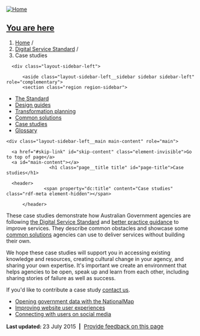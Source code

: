 <a href="/" title="Home" rel="home" class="header__logo" id="logo"><img src="https://www.dto.gov.au/sites/g/files/net261/f/dto_crest_inline_0.png" alt="Home" class="header__logo-image" />
<nav class="breadcrumb" role="navigation"><h2 class="element-invisible">You are here</h2><ol><li><a href="/">Home</a> / </li><li><a href="/standard">Digital Service Standard</a> / </li><li>Case studies</li></ol></nav>
  

      <div class="layout-sidebar-left">

          <aside class="layout-sidebar-left__sidebar sidebar sidebar-left" role="complementary">
          <section class="region region-sidebar">
    
<div id="block-menu-block-govcms-menu-block-sidebar" class="block block-menu-block contextual-links-region first last odd" role="navigation">

      
  <div class="block__content">
    <div class="menu-block-wrapper menu-block-govcms_menu_block-sidebar menu-name-main-menu parent-mlid-0 menu-level-2">
  <ul class="menu"><li class="menu__item is-collapsed first collapsed menu-mlid-2221"><a href="/standard" title="" class="menu__link">The Standard</a></li>
<li class="menu__item is-collapsed collapsed menu-mlid-2286"><a href="/design-guides" class="menu__link">Design guides</a></li>
<li class="menu__item is-collapsed collapsed menu-mlid-2226"><a href="/standard/digital-transformation-plan" class="menu__link">Transformation planning</a></li>
<li class="menu__item is-leaf leaf menu-mlid-2296"><a href="/standard/common-government-solutions" class="menu__link">Common solutions</a></li>
<li class="menu__item is-active is-active-trail is-leaf leaf active-trail active menu-mlid-2341"><a href="/standard/case-studies" class="menu__link is-active-trail active-trail active">Case studies</a></li>
<li class="menu__item is-leaf last leaf menu-mlid-2291"><a href="/standard/glossary" class="menu__link">Glossary</a></li>
</ul></div>
  </div>

</div>
  </section>
      </aside>
    

    <div class="layout-sidebar-left__main main-content" role="main">

      <a href="#skip-link" id="skip-content" class="element-invisible">Go to top of page</a>
      <a id="main-content"></a>
                    <h1 class="page__title title" id="page-title">Case studies</h1>
                                          
<article class="node-1041 node node-basic-page view-mode-full clearfix" about="/standard/case-studies" typeof="sioc:Item foaf:Document">

      <header>
                  <span property="dc:title" content="Case studies" class="rdf-meta element-hidden"></span>
      
          </header>
  
  <div class="field field-name-body field-type-text-with-summary field-label-hidden"><div class="field-items"><div class="field-item even" property="content:encoded"><p>These case studies demonstrate how Australian Government agencies are following <a href="/standard">the Digital Service Standard</a> and <a href="/design-guides">better practice guidance</a> to improve services. They describe common obstacles and showcase some <a href="/standard/common-government-solutions">common solutions</a> agencies can use to deliver services without building their own.</p>
<p>We hope these case studies will support you in accessing existing knowledge and resources, creating cultural change in your agency, and sharing your own expertise. It's important we create an environment that helps agencies to be open, speak up and learn from each other, including sharing stories of failure as well as success.</p>
<p>If you'd like to contribute a case study <a href="/feedback-design-guidance?url_from=case-studies"><u>contact us</u></a>.</p>
<ul><li><a href="/design-guides/guide/case-study-opening-government-data-nationalmap">Opening government data with the NationalMap</a></li>
<li><a href="/design-guides/guide/case-study-improving-website-user-experiences">Improving website user experiences</a></li>
<li><a href="/design-guides/guide/case-study-connecting-users-social-media">Connecting with users on social media</a></li>
</ul><p><strong>Last updated: </strong><span style="font-size: 14.76px;">23 July 2015 </span><strong> |</strong><span style="font-size: 14.76px;">  </span><a href="/feedback?url_from=Casestudies" style="line-height: 22.15px; font-size: 14.76px;">Provide feedback on this page</a></p>
